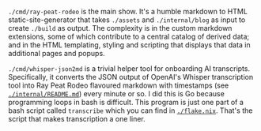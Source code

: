 `./cmd/ray-peat-rodeo` is the main show. It's a humble markdown to HTML static-site-generator that takes `./assets` and `./internal/blog` as input to create `./build` as output. The complexity is in the custom markdown extensions, some of which contribute to a central catalog of derived data; and in the HTML templating, styling and scripting that displays that data in additional pages and popups.

`./cmd/whisper-json2md` is a trivial helper tool for onboarding AI transcripts. Specifically, it converts the JSON output of OpenAI's Whisper transcription tool into Ray Peat Rodeo flavoured markdown with timestamps (see [`./internal/README.md`](https://github.com/marcuswhybrow/ray-peat-rodeo/tree/main/internal)) every minute or so. I did this is Go because programming loops in bash is difficult. This program is just one part of a bash script called `transcribe` which you can find in [`./flake.nix`](https://github.com/marcuswhybrow/ray-peat-rodeo/blob/main/flake.nix). That's the script that makes transcription a one liner.
